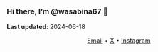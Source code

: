 <!---
- 👋 Hi, I’m @wasabina67
- 👀 I’m interested in ...
- 🌱 I’m currently learning ...
- 💞️ I’m looking to collaborate on ...
- 📫 How to reach me ...
- 😄 Pronouns: ...
- ⚡ Fun fact: ...
--->

<!---
wasabina67/wasabina67 is a ✨ special ✨ repository because its `README.md` (this file) appears on your GitHub profile.
You can click the Preview link to take a look at your changes.
--->

### Hi there, I’m @wasabina67 👋

**Last updated**: 2024-06-18

<div align="center">
  <a href="mailto:wasabina67@gmail.com">Email</a> •
  <!-- <a href="https://wasabina67.github.io/">Website</a> • -->
  <a href="https://x.com/wasabina67">X</a> •
  <a href="https://www.instagram.com/wasabina67">Instagram</a>
</div>

<!--
X, Instagram, Facebook, YouTube
-->
